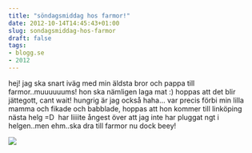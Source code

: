```yaml
---
title: "söndagsmiddag hos farmor!"
date: 2012-10-14T14:45:43+01:00
slug: sondagsmiddag-hos-farmor
draft: false
tags:
- blogg.se
- 2012
---
```

hej! jag ska snart iväg med min äldsta bror och pappa till farmor..muuuuuums! hon ska nämligen laga mat :) hoppas att det blir jättegott, cant wait! hungrig är jag också haha... var precis förbi min lilla mamma och fikade och babblade, hoppas att hon kommer till linköping nästa helg =D  har liiiite ångest över att jag inte har pluggat ngt i helgen..men ehm..ska dra till farmor nu dock beey!

![](/assets/images/blogg.se/memo_2_03_507ab3b29606ee2c0b8d3a00.jpg)